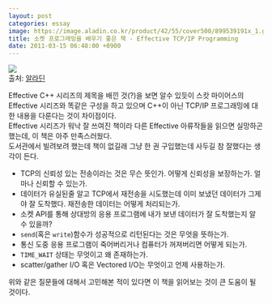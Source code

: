 ```yaml
---
layout: post
categories: essay
image: https://image.aladin.co.kr/product/42/55/cover500/899539191x_1.gif
title: 소켓 프로그래밍을 배우기 좋은 책 - Effective TCP/IP Programming
date: 2011-03-15 06:48:00 +0900
---
```


![](https://image.aladin.co.kr/product/42/55/cover500/899539191x_1.gif)  
출처: [알라딘](http://www.aladin.co.kr/shop/wproduct.aspx?ISBN=6000244572&ttbkey=ttbcrazytazo1459001&COPYPaper=1)

Effective C++ 시리즈의 제목을 배낀 것(?)을 보면 알수 있듯이 스캇 마이어스의 Effective 시리즈와 똑같은 구성을 하고 있으며 C++이 아닌 TCP/IP 프로그래밍에 대한 내용을 다룬다는 것이 차이점이다.  
Effective 시리즈가 워낙 잘 쓰여진 책이라 다른 Effective 아류작들을 읽으면 실망하곤 했는데, 이 책은 아주 만족스러웠다.  
도서관에서 빌려보려 했는데 책이 없길래 그냥 한 권 구입했는데 사두길 참 잘했다는 생각이 든다.

* TCP의 신뢰성 있는 전송이라는 것은 무슨 뜻인가. 어떻게 신뢰성을 보장하는가. 얼마나 신뢰할 수 있는가.
* 데이터가 유실된줄 알고 TCP에서 재전송을 시도했는데 이미 보냈던 데이터가 그제야 잘 도착했다. 재전송한 데이터는 어떻게 처리되는가.
* 소켓 API를 통해 상대방의 응용 프로그램에 내가 보낸 데이터가 잘 도착했는지 알 수 있을까?
* `send`(혹은 `write`)함수가 성공적으로 리턴된다는 것은 무엇을 뜻하는가.
* 통신 도중 응용 프로그램이 죽어버리거나 컴퓨터가 꺼져버리면 어떻게 되는가.
* `TIME_WAIT` 상태는 무엇이고 왜 존재하는가.
* scatter/gather I/O 혹은 Vectored I/O는 무엇이고 언제 사용하는가.

위와 같은 질문들에 대해서 고민해본 적이 있다면 이 책을 읽어보는 것이 큰 도움이 될 것이다.